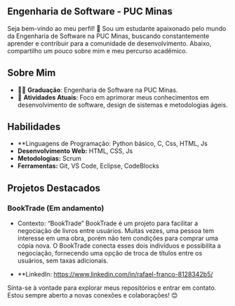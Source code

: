 ## Engenharia de Software - PUC Minas

Seja bem-vindo ao meu perfil! 👋 Sou um estudante apaixonado pelo mundo da Engenharia de Software na PUC Minas, buscando constantemente aprender e contribuir para a comunidade de desenvolvimento. Abaixo, compartilho um pouco sobre mim e meu percurso acadêmico.

## Sobre Mim

- 👨‍🎓 **Graduação**: Engenharia de Software na PUC Minas.
- 🌱 **Atividades Atuais**: Foco em aprimorar meus conhecimentos em desenvolvimento de software, design de sistemas e metodologias ágeis.

## Habilidades

- **Linguagens de Programação: Python básico, C, Css, HTML, Js
- **Desenvolvimento Web:** HTML, CSS, Js
- **Metodologias:** Scrum
- **Ferramentas:** Git, VS Code, Eclipse, CodeBlocks

## Projetos Destacados

### BookTrade (Em andamento)

- Contexto: “BookTrade”
  BookTrade é um projeto para facilitar a negociação de livros entre usuários.
 Muitas vezes, uma pessoa tem interesse em uma obra, porém não tem condições para comprar uma cópia nova.
 O BookTrade conecta esses dois indivíduos e possibilita a negociação,
 fornecendo uma opção de troca de títulos entre os usuários, sem taxas adicionais.




- **LinkedIn: https://www.linkedin.com/in/rafael-franco-8128342b5/

Sinta-se à vontade para explorar meus repositórios e entrar em contato. Estou sempre aberto a novas conexões e colaborações! 😊
